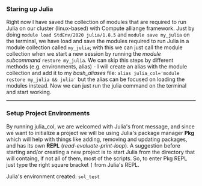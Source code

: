 ### Staring up Julia
Right now I have saved the collection of modules that are required to run Julia on our cluster (linux-based) with Compute alliange framework.
Just by doing ```module load StdEnv/2020 julia/1.8.5``` and ```module save my_julia``` on the terminal, we have load and save the modules required to run Julia in a module collection called ```my_julia```; with this we can just call the module collection when we start a new session by running the *module subcommand* ```restore my_julia```. We can skip this steps by different methods (e.g. environments, alias) - I will create an alias with the module collection and add it to my *bash_aliases* file: ```alias julia_col='module restore my_julia && julia'``` but the alias can be focused on loading the modules instead. Now we can just run the julia command on the terminal and start working.
___

### Setup Project Environments

By running julia_col, we are welcomed with Julia's front message, and since we want to initialize a project we will be using Julia's package manager **Pkg** which will help with things like adding, removing and updating packages, and has its own **REPL** (*read-evaluate-print-loop*). A suggestion before starting and/or creating a new project is to start Julia from the directory that will containg, if not all of them, most of the scripts. So, to enter Pkg REPL just type the right square bracket ```]``` from Julia's REPL. 

Julia's environment created: ```sol_test```